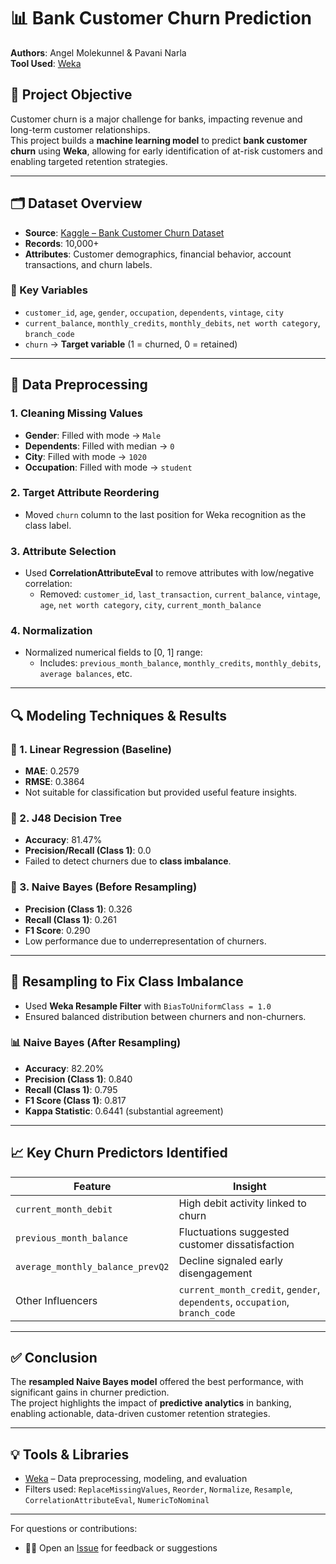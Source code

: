 # 📊 Bank Customer Churn Prediction

**Authors**: Angel Molekunnel & Pavani Narla  
**Tool Used**: [Weka](https://www.cs.waikato.ac.nz/ml/weka/)

## 🧠 Project Objective
Customer churn is a major challenge for banks, impacting revenue and long-term customer relationships.  
This project builds a **machine learning model** to predict **bank customer churn** using **Weka**, allowing for early identification of at-risk customers and enabling targeted retention strategies.

---

## 🗂️ Dataset Overview

- **Source**: [Kaggle – Bank Customer Churn Dataset](https://www.kaggle.com/datasets/pentakrishnakishore/bank-customer-churn-data)
- **Records**: 10,000+  
- **Attributes**: Customer demographics, financial behavior, account transactions, and churn labels.

### 🔑 Key Variables
- `customer_id`, `age`, `gender`, `occupation`, `dependents`, `vintage`, `city`
- `current_balance`, `monthly_credits`, `monthly_debits`, `net worth category`, `branch_code`
- `churn` → **Target variable** (1 = churned, 0 = retained)

---

## 🧼 Data Preprocessing

### 1. Cleaning Missing Values
- **Gender**: Filled with mode → `Male`
- **Dependents**: Filled with median → `0`
- **City**: Filled with mode → `1020`
- **Occupation**: Filled with mode → `student`

### 2. Target Attribute Reordering
- Moved `churn` column to the last position for Weka recognition as the class label.

### 3. Attribute Selection
- Used **CorrelationAttributeEval** to remove attributes with low/negative correlation:
  - Removed: `customer_id`, `last_transaction`, `current_balance`, `vintage`, `age`, `net worth category`, `city`, `current_month_balance`

### 4. Normalization
- Normalized numerical fields to [0, 1] range:
  - Includes: `previous_month_balance`, `monthly_credits`, `monthly_debits`, `average balances`, etc.

---

## 🔍 Modeling Techniques & Results

### 🔸 1. Linear Regression (Baseline)
- **MAE**: 0.2579  
- **RMSE**: 0.3864  
- Not suitable for classification but provided useful feature insights.

### 🔸 2. J48 Decision Tree
- **Accuracy**: 81.47%  
- **Precision/Recall (Class 1)**: 0.0  
- Failed to detect churners due to **class imbalance**.

### 🔸 3. Naive Bayes (Before Resampling)
- **Precision (Class 1)**: 0.326  
- **Recall (Class 1)**: 0.261  
- **F1 Score**: 0.290  
- Low performance due to underrepresentation of churners.

---

## 🔄 Resampling to Fix Class Imbalance

- Used **Weka Resample Filter** with `BiasToUniformClass = 1.0`  
- Ensured balanced distribution between churners and non-churners.

### 📊 Naive Bayes (After Resampling)
- **Accuracy**: 82.20%  
- **Precision (Class 1)**: 0.840  
- **Recall (Class 1)**: 0.795  
- **F1 Score (Class 1)**: 0.817  
- **Kappa Statistic**: 0.6441 (substantial agreement)

---

## 📈 Key Churn Predictors Identified

| Feature                        | Insight                                         |
|-------------------------------|--------------------------------------------------|
| `current_month_debit`         | High debit activity linked to churn              |
| `previous_month_balance`      | Fluctuations suggested customer dissatisfaction  |
| `average_monthly_balance_prevQ2` | Decline signaled early disengagement         |
| Other Influencers             | `current_month_credit`, `gender`, `dependents`, `occupation`, `branch_code`

---

## ✅ Conclusion

The **resampled Naive Bayes model** offered the best performance, with significant gains in churner prediction.  
The project highlights the impact of **predictive analytics** in banking, enabling actionable, data-driven customer retention strategies.

---


## 💡 Tools & Libraries
- [Weka](https://www.cs.waikato.ac.nz/ml/weka/) – Data preprocessing, modeling, and evaluation  
- Filters used: `ReplaceMissingValues`, `Reorder`, `Normalize`, `Resample`, `CorrelationAttributeEval`, `NumericToNominal`

---

For questions or contributions:
- 🧑‍💻 Open an [Issue](https://github.com/npavani10/A-Data-Driven-Approach-to-Predicting-Bank-Customer-Churn/issues) for feedback or suggestions
